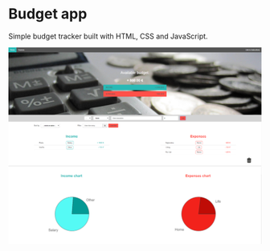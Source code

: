 # Budget app

Simple budget tracker built with HTML, CSS and JavaScript.

![alt](sources/dn1.png)  
